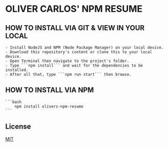 # OLIVER CARLOS' NPM RESUME

## HOW TO INSTALL VIA GIT & VIEW IN YOUR LOCAL
    - Install NodeJS and NPM (Node Package Manager) on your local device.
    - Download this repository's content or clone this to your local device.
    - Open Terminal then navigate to the project's folder.
    - Type ```npm install``` and wait for the dependencies to be installed.
    - After all that, type ```npm run start``` then browse.

## HOW TO INSTALL VIA NPM
    ```bash
        npm install olivers-npm-resume
    ```

## License
[MIT](https://choosealicense.com/licenses/mit/)